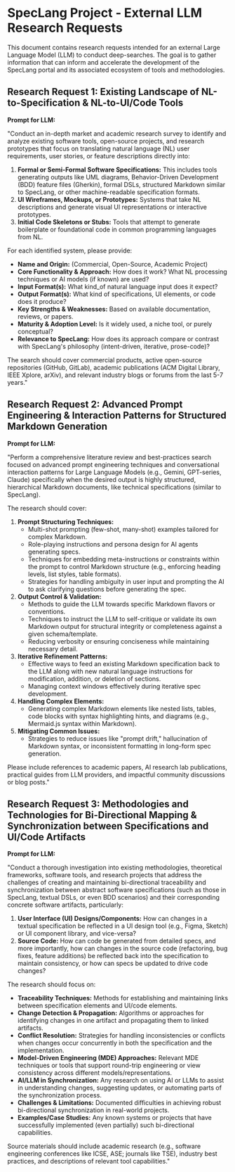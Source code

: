 # SpecLang Project - External LLM Research Requests

This document contains research requests intended for an external Large Language Model (LLM) to conduct deep-searches. The goal is to gather information that can inform and accelerate the development of the SpecLang portal and its associated ecosystem of tools and methodologies.

## Research Request 1: Existing Landscape of NL-to-Specification & NL-to-UI/Code Tools

**Prompt for LLM:**

"Conduct an in-depth market and academic research survey to identify and analyze existing software tools, open-source projects, and research prototypes that focus on translating natural language (NL) user requirements, user stories, or feature descriptions directly into:

1.  **Formal or Semi-Formal Software Specifications:** This includes tools generating outputs like UML diagrams, Behavior-Driven Development (BDD) feature files (Gherkin), formal DSLs, structured Markdown similar to SpecLang, or other machine-readable specification formats.
2.  **UI Wireframes, Mockups, or Prototypes:** Systems that take NL descriptions and generate visual UI representations or interactive prototypes.
3.  **Initial Code Skeletons or Stubs:** Tools that attempt to generate boilerplate or foundational code in common programming languages from NL.

For each identified system, please provide:
*   **Name and Origin:** (Commercial, Open-Source, Academic Project)
*   **Core Functionality & Approach:** How does it work? What NL processing techniques or AI models (if known) are used?
*   **Input Format(s):** What kind_of natural language input does it expect?
*   **Output Format(s):** What kind of specifications, UI elements, or code does it produce?
*   **Key Strengths & Weaknesses:** Based on available documentation, reviews, or papers.
*   **Maturity & Adoption Level:** Is it widely used, a niche tool, or purely conceptual?
*   **Relevance to SpecLang:** How does its approach compare or contrast with SpecLang's philosophy (intent-driven, iterative, prose-code)?

The search should cover commercial products, active open-source repositories (GitHub, GitLab), academic publications (ACM Digital Library, IEEE Xplore, arXiv), and relevant industry blogs or forums from the last 5-7 years."

## Research Request 2: Advanced Prompt Engineering & Interaction Patterns for Structured Markdown Generation

**Prompt for LLM:**

"Perform a comprehensive literature review and best-practices search focused on advanced prompt engineering techniques and conversational interaction patterns for Large Language Models (e.g., Gemini, GPT-series, Claude) specifically when the desired output is highly structured, hierarchical Markdown documents, like technical specifications (similar to SpecLang).

The research should cover:
1.  **Prompt Structuring Techniques:**
    *   Multi-shot prompting (few-shot, many-shot) examples tailored for complex Markdown.
    *   Role-playing instructions and persona design for AI agents generating specs.
    *   Techniques for embedding meta-instructions or constraints within the prompt to control Markdown structure (e.g., enforcing heading levels, list styles, table formats).
    *   Strategies for handling ambiguity in user input and prompting the AI to ask clarifying questions before generating the spec.
2.  **Output Control & Validation:**
    *   Methods to guide the LLM towards specific Markdown flavors or conventions.
    *   Techniques to instruct the LLM to self-critique or validate its own Markdown output for structural integrity or completeness against a given schema/template.
    *   Reducing verbosity or ensuring conciseness while maintaining necessary detail.
3.  **Iterative Refinement Patterns:**
    *   Effective ways to feed an existing Markdown specification back to the LLM along with new natural language instructions for modification, addition, or deletion of sections.
    *   Managing context windows effectively during iterative spec development.
4.  **Handling Complex Elements:**
    *   Generating complex Markdown elements like nested lists, tables, code blocks with syntax highlighting hints, and diagrams (e.g., Mermaid.js syntax within Markdown).
5.  **Mitigating Common Issues:**
    *   Strategies to reduce issues like "prompt drift," hallucination of Markdown syntax, or inconsistent formatting in long-form spec generation.

Please include references to academic papers, AI research lab publications, practical guides from LLM providers, and impactful community discussions or blog posts."

## Research Request 3: Methodologies and Technologies for Bi-Directional Mapping & Synchronization between Specifications and UI/Code Artifacts

**Prompt for LLM:**

"Conduct a thorough investigation into existing methodologies, theoretical frameworks, software tools, and research projects that address the challenges of creating and maintaining bi-directional traceability and synchronization between abstract software specifications (such as those in SpecLang, textual DSLs, or even BDD scenarios) and their corresponding concrete software artifacts, particularly:

1.  **User Interface (UI) Designs/Components:** How can changes in a textual specification be reflected in a UI design tool (e.g., Figma, Sketch) or UI component library, and vice-versa?
2.  **Source Code:** How can code be generated from detailed specs, and more importantly, how can changes in the source code (refactoring, bug fixes, feature additions) be reflected back into the specification to maintain consistency, or how can specs be updated to drive code changes?

The research should focus on:
*   **Traceability Techniques:** Methods for establishing and maintaining links between specification elements and UI/code elements.
*   **Change Detection & Propagation:** Algorithms or approaches for identifying changes in one artifact and propagating them to linked artifacts.
*   **Conflict Resolution:** Strategies for handling inconsistencies or conflicts when changes occur concurrently in both the specification and the implementation.
*   **Model-Driven Engineering (MDE) Approaches:** Relevant MDE techniques or tools that support round-trip engineering or view consistency across different models/representations.
*   **AI/LLM in Synchronization:** Any research on using AI or LLMs to assist in understanding changes, suggesting updates, or automating parts of the synchronization process.
*   **Challenges & Limitations:** Documented difficulties in achieving robust bi-directional synchronization in real-world projects.
*   **Examples/Case Studies:** Any known systems or projects that have successfully implemented (even partially) such bi-directional capabilities.

Source materials should include academic research (e.g., software engineering conferences like ICSE, ASE; journals like TSE), industry best practices, and descriptions of relevant tool capabilities."
